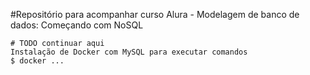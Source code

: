 #Repositório para acompanhar curso Alura - Modelagem de banco de dados: Começando com NoSQL

```
# TODO continuar aqui 
Instalação de Docker com MySQL para executar comandos
$ docker ...
```